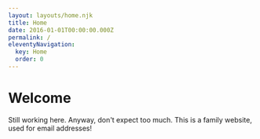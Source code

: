 ```yaml
---
layout: layouts/home.njk
title: Home
date: 2016-01-01T00:00:00.000Z
permalink: /
eleventyNavigation:
  key: Home
  order: 0
---
```

# Welcome

Still working here. 
Anyway, don't expect too much.
This is a family website, used for email addresses!
